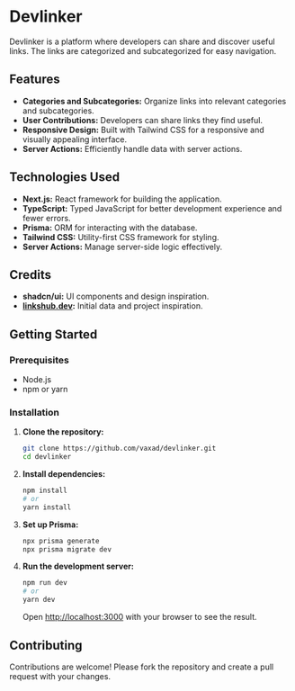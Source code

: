# Devlinker

Devlinker is a platform where developers can share and discover useful links. The links are categorized and subcategorized for easy navigation.

## Features

- **Categories and Subcategories:** Organize links into relevant categories and subcategories.
- **User Contributions:** Developers can share links they find useful.
- **Responsive Design:** Built with Tailwind CSS for a responsive and visually appealing interface.
- **Server Actions:** Efficiently handle data with server actions.

## Technologies Used

- **Next.js:** React framework for building the application.
- **TypeScript:** Typed JavaScript for better development experience and fewer errors.
- **Prisma:** ORM for interacting with the database.
- **Tailwind CSS:** Utility-first CSS framework for styling.
- **Server Actions:** Manage server-side logic effectively.

## Credits

- **shadcn/ui:** UI components and design inspiration.
- **[linkshub.dev](https://www.linkshub.dev/):** Initial data and project inspiration.

## Getting Started

### Prerequisites

- Node.js
- npm or yarn

### Installation

1. **Clone the repository:**
    ```bash
    git clone https://github.com/vaxad/devlinker.git
    cd devlinker
    ```

2. **Install dependencies:**
    ```bash
    npm install
    # or
    yarn install
    ```

3. **Set up Prisma:**
    ```bash
    npx prisma generate
    npx prisma migrate dev
    ```

4. **Run the development server:**
    ```bash
    npm run dev
    # or
    yarn dev
    ```

    Open [http://localhost:3000](http://localhost:3000) with your browser to see the result.

## Contributing

Contributions are welcome! Please fork the repository and create a pull request with your changes.
